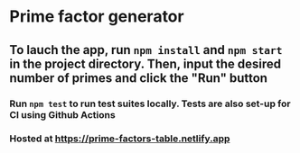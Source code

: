 # Prime factor generator

## To lauch the app, run `npm install` and `npm start` in the project directory. Then, input the desired number of primes and click the "Run" button

### Run `npm test` to run test suites locally. Tests are also set-up for CI using Github Actions

### Hosted at https://prime-factors-table.netlify.app
